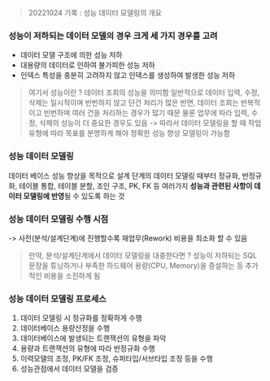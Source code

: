 > 20221024 기록 : 성능 데이터 모델링의 개요

### 성능이 저하되는 데이터 모델의 경우 크게 세 가지 경우를 고려

- 데이터 모델 구조에 의한 성능 저하
- 대용량의 데이터로 인하여 불가피한 성능 저하
- 인덱스 특성을 충분히 고려하지 않고 인덱스를 생성하여 발생한 성능 저하

> 여기서 성능이란 ? 데이터 조회의 성능을 의미함
> 일반적으로 데이터 입력, 수정, 삭제는 일시적이며 빈번하지 않고 단건 처리가 많은 반면, 데이터 조회는 반복적이고 빈번하며 여러 건을 처리하는 경우가 많기 때문
> 물론 업무에 따라 입력, 수정, 삭제의 성능이 더 중요한 경우도 있음
> -> 따라서 데이터 모델링을 할 때 작업 유형에 따라 목표를 분명하게 해야 정확한 성능 향상 모델링이 가능함

### 성능 데이터 모델링

데이터 베이스 성능 향상을 목적으로 설계 단계의 데이터 모델링 때부터 정규화, 반정규화, 테이블 통합, 테이블 분할, 조인 구조, PK, FK 등 여러가지 **성능과 관련된 사항이 데이터 모델링에 반영**될 수 있도록 하는 것

### 성능 데이터 모델링 수행 시점

-> 사전(분석/설계단계)에 진행할수록 재업무(Rework) 비용을 최소화 할 수 있음

> 만약, 분석/설계단계에서 데이터 모델링을 대충한다면 ?
> 성능이 저하되는 SQL 문장을 튜닝하거나 부족한 하드웨어 용량(CPU, Memory)을 증설하는 등 추가적인 비용을 소진하게 됨

### 성능 데이터 모델링 프로세스

1. 데이터 모델링 시 정규화를 정확하게 수행
2. 데이터베이스 용량산정을 수행
3. 데이터베이스에 발생되는 트랜잭션의 유형을 파악
4. 용량과 트랜잭션의 유형에 따라 반정규화 수행
5. 이력모델의 조정, PK/FK 조정, 슈퍼타입/서브타입 조정 등을 수행
6. 성능관점에서 데이터 모델을 검증
